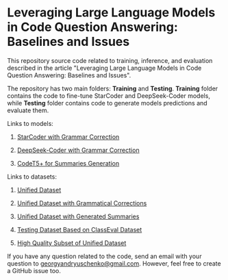 # Leveraging Large Language Models in Code Question Answering: Baselines and Issues

This repository source code related to training, inference, and evaluation described in the article "Leveraging Large Language Models in Code Question Answering: Baselines and Issues".

The repository has two main folders: **Training** and **Testing**. **Training** folder contains the code to fine-tune StarСoder and DeepSeek-Coder models, while **Testing** folder contains code to generate models predictions and evaluate them. 

Links to models:

1. [StarCoder with Grammar Correction](https://huggingface.co/datapaf/StarcoderCodeQnA)

2. [DeepSeek-Coder with Grammar Correction](https://huggingface.co/datapaf/DeepSeekCoderCodeQnA)

3. [CodeT5+ for Summaries Generation](https://huggingface.co/datapaf/CodeT5Summarization) 

Links to datasets:

1. [Unified Dataset](https://huggingface.co/datasets/datapaf/CodeQuestionAnswering)

2. [Unified Dataset with Grammatical Corrections](https://huggingface.co/datasets/datapaf/UltimateQAGrammarCorrected)

3. [Unified Dataset with Generated Summaries](https://huggingface.co/datasets/datapaf/UltimateQASummaries)

4. [Testing Dataset Based on ClassEval Dataset](https://huggingface.co/datasets/datapaf/ClassEvalQABenchmark)

5. [High Quality Subset of Unified Dataset](https://huggingface.co/datasets/datapaf/UCQAQualitySubsetBenchmark)

If you have any question related to the code, send an email with your question to georgyandryuschenko@gmail.com. However, feel free to create a GitHub issue too.
